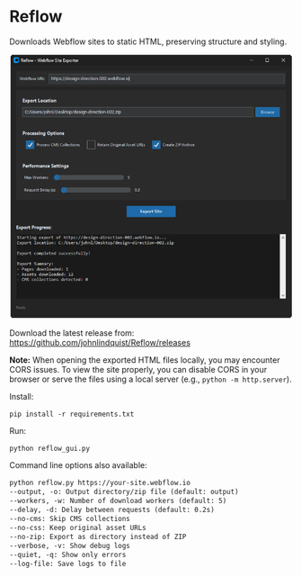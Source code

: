# Reflow

Downloads Webflow sites to static HTML, preserving structure and styling.

![Reflow Screenshot](reflow.png)

Download the latest release from: https://github.com/johnlindquist/Reflow/releases

**Note:** When opening the exported HTML files locally, you may encounter CORS issues. To view the site properly, you can disable CORS in your browser or serve the files using a local server (e.g., `python -m http.server`).

Install:
```
pip install -r requirements.txt
```

Run:
```
python reflow_gui.py
```

Command line options also available:
```
python reflow.py https://your-site.webflow.io
--output, -o: Output directory/zip file (default: output)
--workers, -w: Number of download workers (default: 5)
--delay, -d: Delay between requests (default: 0.2s)
--no-cms: Skip CMS collections
--no-css: Keep original asset URLs
--no-zip: Export as directory instead of ZIP
--verbose, -v: Show debug logs
--quiet, -q: Show only errors
--log-file: Save logs to file 